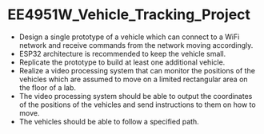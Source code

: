 # EE4951W_Vehicle_Tracking_Project
- Design a single prototype of a vehicle which can connect to a WiFi network and receive commands from the network moving accordingly.
- ESP32 architecture is recommended to keep the vehicle small. 
- Replicate the prototype to build at least one additional vehicle.
- Realize a video processing system that can monitor the positions of the vehicles which are assumed to move on a limited rectangular area on the floor of a lab.
- The video processing system should be able to output the coordinates of the positions of the vehicles and send instructions to them on how to move.
- The vehicles should be able to follow a specified path.
